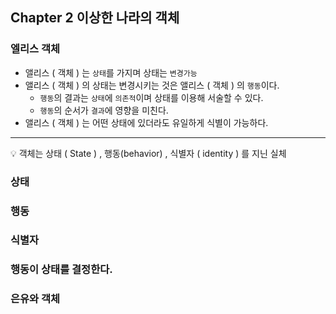 ## Chapter 2 이상한 나라의 객체

### 엘리스 객체

- 앨리스 ( 객체 ) 는 `상태`를 가지며 상태는 `변경가능`
- 앨리스 ( 객체 ) 의 상태는 변경시키는 것은 앨리스 ( 객체 ) 의 `행동`이다.
    - `행동`의 결과는 `상태`에 `의존적`이며 상태를 이용해 서술할 수 있다.
    - `행동`의 순서가 `결과`에 영향을 미친다.
- 앨리스 ( 객체 ) 는 어떤 상태에 있더라도 유일하게 식별이 가능하다.

---

<aside>
💡 객체는 상태 ( State ) , 행동(behavior) , 식별자 ( identity ) 를 지닌 실체

</aside>

### 상태

### 행동

### 식별자

### 행동이 상태를 결정한다.

### 은유와 객체